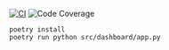 [![CI](https://github.com/dbranham20/home-dashboard/actions/workflows/ci.yml/badge.svg)](https://github.com/dbranham20/home-dashboard/actions/workflows/ci.yml)
![Code Coverage](https://img.shields.io/badge/Code%20Coverage-34%25-critical?style=flat)

```
poetry install
poetry run python src/dashboard/app.py
```
